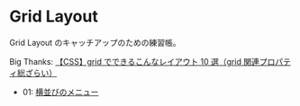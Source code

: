 # Grid Layout

Grid Layout のキャッチアップのための練習帳。

Big Thanks: [【CSS】grid でできるこんなレイアウト 10 選（grid 関連プロパティ総ざらい）](https://zenn.dev/kagan/articles/4f96a97aadfcb8)

- 01: [横並びのメニュー](https://grid-layout-euh.pages.dev/01/)
